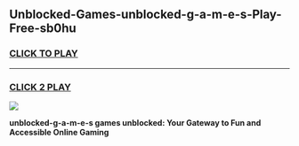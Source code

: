 
## Unblocked-Games-unblocked-g-a-m-e-s-Play-Free-sb0hu
<h3>
<a href="https://premium76.site?title=unblocked-g-a-m-e-s&ref=20M">CLICK TO PLAY</a></h3>
<hr>

<h3>
<a href="https://premium76.site?title=unblocked-g-a-m-e-s&ref=20M">CLICK 2 PLAY</a>
  
</h3>

<a href="https://premium76.site?title=unblocked-g-a-m-e-s&ref=19M"><img src="https://clearcache.store/games.png"></a>


**unblocked-g-a-m-e-s games unblocked: Your Gateway to Fun and Accessible Online Gaming**
